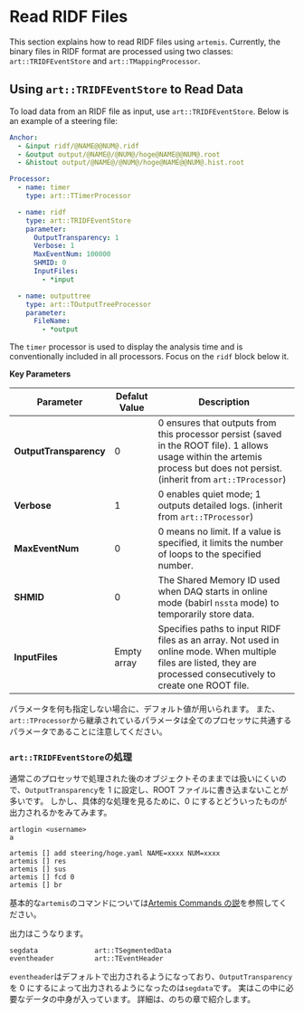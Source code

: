 # Read RIDF Files

This section explains how to read RIDF files using `artemis`.
Currently, the binary files in RIDF format are processed using two classes: `art::TRIDFEventStore` and `art::TMappingProcessor`.

## Using `art::TRIDFEventStore` to Read Data

To load data from an RIDF file as input, use `art::TRIDFEventStore`.
Below is an example of a steering file:

```yaml
Anchor:
  - &input ridf/@NAME@@NUM@.ridf
  - &output output/@NAME@/@NUM@/hoge@NAME@@NUM@.root
  - &histout output/@NAME@/@NUM@/hoge@NAME@@NUM@.hist.root

Processor:
  - name: timer
    type: art::TTimerProcessor

  - name: ridf
    type: art::TRIDFEventStore
    parameter:
      OutputTransparency: 1
      Verbose: 1
      MaxEventNum: 100000
      SHMID: 0
      InputFiles:
        - *input

  - name: outputtree
    type: art::TOutputTreeProcessor
    parameter:
      FileName:
        - *output
```

The `timer` processor is used to display the analysis time and is conventionally included in all processors.
Focus on the `ridf` block below it.

**Key Parameters**

| Parameter              | Defalut Value | Description                                                                                                                                                                   |
| ---------------------- | ------------- | ----------------------------------------------------------------------------------------------------------------------------------------------------------------------------- |
| **OutputTransparency** | 0             | 0 ensures that outputs from this processor persist (saved in the ROOT file). 1 allows usage within the artemis process but does not persist. (inherit from `art::TProcessor`) |
| **Verbose**            | 1             | 0 enables quiet mode; 1 outputs detailed logs. (inherit from `art::TProcessor`)                                                                                               |
| **MaxEventNum**        | 0             | 0 means no limit. If a value is specified, it limits the number of loops to the specified number.                                                                             |
| **SHMID**              | 0             | The Shared Memory ID used when DAQ starts in online mode (babirl `nssta` mode) to temporarily store data.                                                                     |
| **InputFiles**         | Empty array   | Specifies paths to input RIDF files as an array. Not used in online mode. When multiple files are listed, they are processed consecutively to create one ROOT file.           |

パラメータを何も指定しない場合に、デフォルト値が用いられます。
また、`art::TProcessor`から継承されているパラメータは全てのプロセッサに共通するパラメータであることに注意してください。

### `art::TRIDFEventStore`の処理

通常このプロセッサで処理された後のオブジェクトそのままでは扱いにくいので、`OutputTransparency`を 1 に設定し、ROOT ファイルに書き込まないことが多いです。
しかし、具体的な処理を見るために、0 にするとどういったものが出力されるかをみてみます。

```shell
artlogin <username>
a
```

```shell
artemis [] add steering/hoge.yaml NAME=xxxx NUM=xxxx
artemis [] res
artemis [] sus
artemis [] fcd 0
artemis [] br
```

基本的な`artemis`のコマンドについては[Artemis Commands の説](../setting/commands.md)を参照してください。

出力はこうなります。

```plaintext
segdata              art::TSegmentedData
eventheader          art::TEventHeader
```

`eventheader`はデフォルトで出力されるようになっており、`OutputTransparency`を 0 にするによって出力されるようになったのは`segdata`です。
実はこの中に必要なデータの中身が入っています。
詳細は、のちの章で紹介します。
